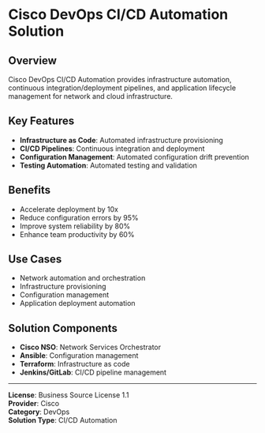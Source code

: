# Cisco DevOps CI/CD Automation Solution

## Overview

Cisco DevOps CI/CD Automation provides infrastructure automation, continuous integration/deployment pipelines, and application lifecycle management for network and cloud infrastructure.

## Key Features

- **Infrastructure as Code**: Automated infrastructure provisioning
- **CI/CD Pipelines**: Continuous integration and deployment
- **Configuration Management**: Automated configuration drift prevention
- **Testing Automation**: Automated testing and validation

## Benefits

- Accelerate deployment by 10x
- Reduce configuration errors by 95%
- Improve system reliability by 80%
- Enhance team productivity by 60%

## Use Cases

- Network automation and orchestration
- Infrastructure provisioning
- Configuration management
- Application deployment automation

## Solution Components

- **Cisco NSO**: Network Services Orchestrator
- **Ansible**: Configuration management
- **Terraform**: Infrastructure as code
- **Jenkins/GitLab**: CI/CD pipeline management

---

**License**: Business Source License 1.1  
**Provider**: Cisco  
**Category**: DevOps  
**Solution Type**: CI/CD Automation